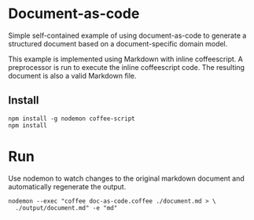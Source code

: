 Document-as-code
================

Simple self-contained example of using document-as-code to generate a
structured document based on a document-specific domain model.

This example is implemented using Markdown with inline coffeescript.
A preprocessor is run to execute the inline coffeescript code. The resulting
document is also a valid Markdown file.

## Install

    npm install -g nodemon coffee-script
    npm install

# Run

Use nodemon to watch changes to the original markdown document and automatically
regenerate the output.

    nodemon --exec "coffee doc-as-code.coffee ./document.md > \
      ./output/document.md" -e "md"
